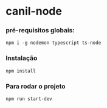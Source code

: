# canil-node

### pré-requisitos globais:
`npm i -g nodemon typescript ts-node`

### Instalação
`npm install`

### Para rodar o projeto
`npm run start-dev`
